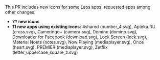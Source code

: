 This PR includes new icons for some Laos apps, requested apps among other changes:
* **?? new icons**
* **11 new apps using existing icons**: 4shared (number_4.svg), Apteka.RU (cross.svg), Cameringo+ (camera.svg), Domino (domino.svg), Downloader for Facebook (download.svg), Lock Screen (lock.svg), Material Noets (notes.svg), Now Playing (mediaplayer.svg), Once (heart.svg), PREMIER (mediaplayer.svg), Zetflix (letter_uppercase_square_z.svg)
